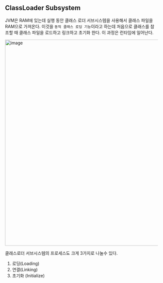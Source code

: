 ## ClassLoader Subsystem

JVM은 RAM에 있는데 실행 동안 클래스 로더 서브시스템을 사용해서 클래스 파일을 RAM으로 가져온다. 이것을 `동적 클래스 로딩 기능`이라고 하는데 처음으로 클래스를 참조할 때 클래스 파일을 로드하고 링크하고 초기화 한다. 이 과정은 런타임에 일어난다.

<img width="678" alt="image" src="https://user-images.githubusercontent.com/51963264/198336538-00180211-7f05-44a6-bdf9-249c72251607.png">

클래스로더 서브시스템의 프로세스도 크게 3가지로 나눌수 있다.

1. 로딩(Loading)
2. 연결(Linking)
3. 초기화 (Initialize)
